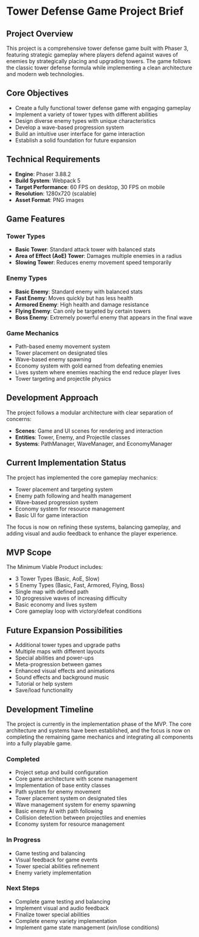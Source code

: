 # Tower Defense Game Project Brief

## Project Overview
This project is a comprehensive tower defense game built with Phaser 3, featuring strategic gameplay where players defend against waves of enemies by strategically placing and upgrading towers. The game follows the classic tower defense formula while implementing a clean architecture and modern web technologies.

## Core Objectives
- Create a fully functional tower defense game with engaging gameplay
- Implement a variety of tower types with different abilities
- Design diverse enemy types with unique characteristics
- Develop a wave-based progression system
- Build an intuitive user interface for game interaction
- Establish a solid foundation for future expansion

## Technical Requirements
- **Engine**: Phaser 3.88.2
- **Build System**: Webpack 5
- **Target Performance**: 60 FPS on desktop, 30 FPS on mobile
- **Resolution**: 1280x720 (scalable)
- **Asset Format**: PNG images

## Game Features

### Tower Types
- **Basic Tower**: Standard attack tower with balanced stats
- **Area of Effect (AoE) Tower**: Damages multiple enemies in a radius
- **Slowing Tower**: Reduces enemy movement speed temporarily

### Enemy Types
- **Basic Enemy**: Standard enemy with balanced stats
- **Fast Enemy**: Moves quickly but has less health
- **Armored Enemy**: High health and damage resistance
- **Flying Enemy**: Can only be targeted by certain towers
- **Boss Enemy**: Extremely powerful enemy that appears in the final wave

### Game Mechanics
- Path-based enemy movement system
- Tower placement on designated tiles
- Wave-based enemy spawning
- Economy system with gold earned from defeating enemies
- Lives system where enemies reaching the end reduce player lives
- Tower targeting and projectile physics

## Development Approach
The project follows a modular architecture with clear separation of concerns:
- **Scenes**: Game and UI scenes for rendering and interaction
- **Entities**: Tower, Enemy, and Projectile classes
- **Systems**: PathManager, WaveManager, and EconomyManager

## Current Implementation Status
The project has implemented the core gameplay mechanics:
- Tower placement and targeting system
- Enemy path following and health management
- Wave-based progression system
- Economy system for resource management
- Basic UI for game interaction

The focus is now on refining these systems, balancing gameplay, and adding visual and audio feedback to enhance the player experience.

## MVP Scope
The Minimum Viable Product includes:
- 3 Tower Types (Basic, AoE, Slow)
- 5 Enemy Types (Basic, Fast, Armored, Flying, Boss)
- Single map with defined path
- 10 progressive waves of increasing difficulty
- Basic economy and lives system
- Core gameplay loop with victory/defeat conditions

## Future Expansion Possibilities
- Additional tower types and upgrade paths
- Multiple maps with different layouts
- Special abilities and power-ups
- Meta-progression between games
- Enhanced visual effects and animations
- Sound effects and background music
- Tutorial or help system
- Save/load functionality

## Development Timeline
The project is currently in the implementation phase of the MVP. The core architecture and systems have been established, and the focus is now on completing the remaining game mechanics and integrating all components into a fully playable game.

### Completed
- Project setup and build configuration
- Core game architecture with scene management
- Implementation of base entity classes
- Path system for enemy movement
- Tower placement system on designated tiles
- Wave management system for enemy spawning
- Basic enemy AI with path following
- Collision detection between projectiles and enemies
- Economy system for resource management

### In Progress
- Game testing and balancing
- Visual feedback for game events
- Tower special abilities refinement
- Enemy variety implementation

### Next Steps
- Complete game testing and balancing
- Implement visual and audio feedback
- Finalize tower special abilities
- Complete enemy variety implementation
- Implement game state management (win/lose conditions)
